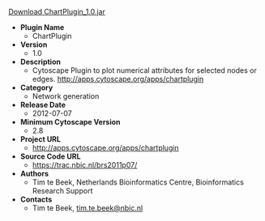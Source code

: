 <a href="ChartPlugin_1.0.jar">Download ChartPlugin_1.0.jar</a>

* __Plugin Name__
  * ChartPlugin
* __Version__
  * 1.0
* __Description__
  * Cytoscape Plugin to plot numerical attributes for selected nodes or edges. http://apps.cytoscape.org/apps/chartplugin
* __Category__
  * Network generation
* __Release Date__
  * 2012-07-07
* __Minimum Cytoscape Version__
  * 2.8
* __Project URL__
  * http://apps.cytoscape.org/apps/chartplugin
* __Source Code URL__
  * https://trac.nbic.nl/brs2011p07/
* __Authors__
  * Tim te Beek, Netherlands Bioinformatics Centre, Bioinformatics Research Support
* __Contacts__
  * Tim te Beek, tim.te.beek@nbic.nl
